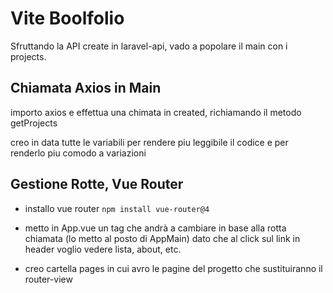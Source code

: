 # Vite Boolfolio

Sfruttando la API create in laravel-api, vado a popolare il main con i projects.

## Chiamata Axios in Main

importo axios e effettua una chimata in created, richiamando il metodo getProjects

creo in data tutte le variabili per rendere piu leggibile il codice e per renderlo piu comodo a variazioni

## Gestione Rotte, Vue Router

- installo vue router `npm install vue-router@4`

- metto in App.vue un tag che andrà a cambiare in base alla rotta chiamata (lo metto al posto di AppMain) dato che al click sul link in header voglio vedere lista, about, etc.

- creo cartella pages in cui avro le pagine del progetto che sustituiranno il router-view
